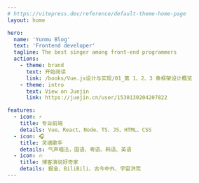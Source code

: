 ```yaml
---
# https://vitepress.dev/reference/default-theme-home-page
layout: home

hero:
  name: 'Yunmu Blog'
  text: 'Frontend developer'
  tagline: The best singer among front-end programmers
  actions:
    - theme: brand
      text: 开始阅读
      link: /books/Vue.js设计与实现/01_第 1、2、3 章框架设计概览
    - theme: intro
      text: View on Juejin
      link: https://juejin.cn/user/1530130204207822

features:
  - icon: ⚡️
    title: 专业前端
    details: Vue、React、Node、TS、JS、HTML、CSS
  - icon: 🎧
    title: 灵魂歌手
    details: 气声唱法，国语、粤语、韩语、英语
  - icon: 🔥
    title: 博客演说好奇家
    details: 掘金、BiliBili、古今中外、宇宙洪荒
---
```

